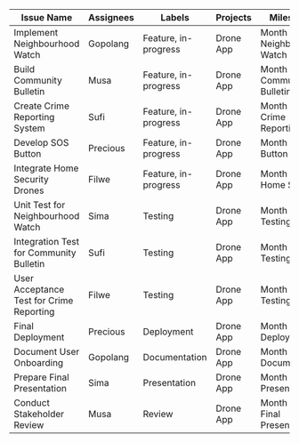 | Issue Name                               | Assignees           | Labels               | Projects        | Milestones                     |
|------------------------------------------|---------------------|-------------------   |-----------------|--------------------------------|
| Implement Neighbourhood Watch            | Gopolang            | Feature, in-progress | Drone App       | Month 1 - Neighbourhood Watch  |
| Build Community Bulletin                 | Musa                | Feature, in-progress | Drone App       | Month 2 - Community Bulletin   |
| Create Crime Reporting System            | Sufi                | Feature, in-progress | Drone App       | Month 3 - Crime Reporting      |
| Develop SOS Button                       | Precious            | Feature, in-progress | Drone App       | Month 4 - SOS Button           |
| Integrate Home Security Drones           | Filwe               | Feature, in-progress | Drone App       | Month 5 - Home Security        |
| Unit Test for Neighbourhood Watch        | Sima                | Testing              | Drone App       | Month 6 - Testing              |
| Integration Test for Community Bulletin  | Sufi                | Testing              | Drone App       | Month 6 - Testing              | 
| User Acceptance Test for Crime Reporting | Filwe               | Testing              | Drone App       | Month 6 - Testing              |
| Final Deployment                         | Precious            | Deployment           | Drone App       | Month 7 - Deployment           |
| Document User Onboarding                 | Gopolang            | Documentation        | Drone App       | Month 8 - Documentation        |
| Prepare Final Presentation               | Sima                | Presentation         | Drone App       | Month 9 - Final Presentation  |
| Conduct Stakeholder Review               | Musa                | Review               | Drone App       | Month 10 - Final Presentation  |

